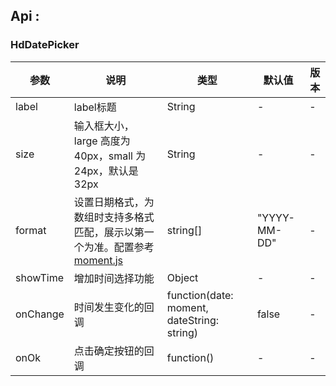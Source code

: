 ## Api :

### HdDatePicker 

| 参数     | 说明                                                                                                                         | 类型                                       | 默认值       | 版本 |
| -------- | ---------------------------------------------------------------------------------------------------------------------------- | ------------------------------------------ | ------------ | ---- |
| label    | label标题                                                                                                                    | String                                     | -            | -    |
| size     | 输入框大小，large 高度为 40px，small 为 24px，默认是 32px                                                                    | String                                     | -            | -    |
| format   | 设置日期格式，为数组时支持多格式匹配，展示以第一个为准。配置参考 <a target="_blank" href="http://momentjs.cn/">moment.js</a> | string[]                                   | "YYYY-MM-DD" | -    |
| showTime | 增加时间选择功能                                                                                                             | Object                                     | -            | -    |
| onChange | 时间发生变化的回调                                                                                                           | function(date: moment, dateString: string) | false        | -    |
| onOk     | 点击确定按钮的回调                                                                                                           | function()                                 | -            | -    |






